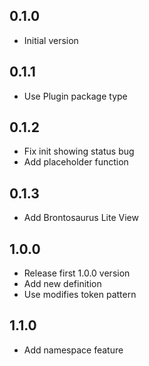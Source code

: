 ## 0.1.0

-   Initial version

## 0.1.1

-   Use Plugin package type

## 0.1.2

-   Fix init showing status bug
-   Add placeholder function

## 0.1.3

-   Add Brontosaurus Lite View

## 1.0.0

-   Release first 1.0.0 version
-   Add new definition
-   Use modifies token pattern

## 1.1.0

-   Add namespace feature
